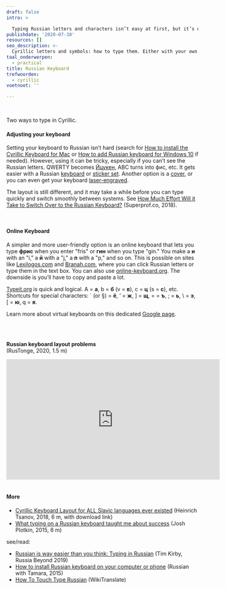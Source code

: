 ```yaml
---
draft: false
intro: >

  Typing Russian letters and characters isn’t easy at first, but it’s definitely worth the effort. It opens up a whole new world—or at least a lot of the internet. It’s also necessary if you want to do anything in Russian. [Your first goal is going to be to get Russian on your computer](https://youtu.be/W2E0JLEiaok?t=28) (College Russian, 2018, 7 m, with more tips to find your way online).
publishdate: '2020-07-30'
resources: []
seo_description: >-
  Cyrillic letters and symbols: how to type them. Either with your own keyboard or via a simple workaround.
taal_onderwerpen:
  - practical
title: Russian Keyboard
trefwoorden:
  - cyrillic
voetnoot: ''

---
```


<br/>
 
Two ways to type in Cyrillic.

 

#### Adjusting your keyboard

Setting your keyboard to Russian isn’t hard (search for [How to install the Cyrillic Keyboard for Mac](https://learnrussian.rt.com/speak-russian/how-install-cyrillic-keyboard-mac) or [How to add Russian keyboard for Windows 10](https://russianwithtamara.nl/russian-keyboard/) if needed). However, using it can be tricky, especially if you can’t see the Russian letters. QWERTY becomes [Йцукен](https://en.wikipedia.org/wiki/JCUKEN), ABC turns into фис, etc. It gets easier with a Russian [keyboard](https://www.bol.com/nl/p/russisch-toetsenbord-usb/9200000076125144/) or [sticker set](https://www.toetsenbordstickers.nl/zoeken.html?q=russische+sticker). Another option is a [cover](https://youtu.be/xzAeXy7Z5CA), or you can even get your keyboard [laser-engraved](https://youtu.be/zKT5F1GKYmM).

The layout is still different, and it may take a while before you can type quickly and switch smoothly between systems. See [How Much Effort Will it Take to Switch Over to the Russian Keyboard?](https://www.superprof.co.uk/blog/switching-to-the-cyrillic-keyboard/) (Superprof.co, 2018).

 
<br/>

#### Online Keyboard

A simpler and more user-friendly option is an online keyboard that lets you type **фрис** when you enter "fris" or **гин** when you type "gin." You make a **и** with an "i," a **й** with a "j," a **п** with a "p," and so on. This is possible on sites like [Lexilogos.com](https://www.lexilogos.com/keyboard/russian.htm) and [Branah.com](https://www.branah.com/russian), where you can click Russian letters or type them in the text box. You can also use [online-keyboard.org](https://online-keyboard.org/Russisch-Toetsenbord/RU-Russian/german/nl-NL). The downside is you’ll have to copy and paste a lot.

[Typeit.org](https://russian.typeit.org/) is quick and logical. A = **a**, b = **б** (v = **в**), c = **ц** (s = **с**), etc. Shortcuts for special characters: ` (or §) = **ё**, ’ = **ж**, ] = **щ**, = = **ъ**, ; = **ь**, \ = **э**, [ = **ю**, q = **я**.

Learn more about virtual keyboards on this dedicated [Google page](https://www.google.com/intl/nl/inputtools/services/features/virtual-keyboard.html).

<br/>
<br/> 

**Russian keyboard layout problems** <br/>
 (RusTonge, 2020, 1.5 m)

<iframe width="560" height="315" src="https://www.youtube.com/embed/k_NSXh6YR7U" frameborder="0" allow="accelerometer; autoplay; encrypted-media; gyroscope; picture-in-picture" allowfullscreen></iframe>

<br/>
<br/>
 

#### More

- [Cyrillic Keyboard Layout for ALL Slavic languages ever existed](https://youtu.be/KNsA6phodAY) (Heinrich Tsanov, 2018, 6 m, with download link)
- [What typing on a Russian keyboard taught me about success](https://youtu.be/bpvf215-grQ) (Josh Plotkin, 2015, 6 m)


see/read: 
- [Russian is way easier than you think: Typing in Russian](https://www.rbth.com/education/331060-learning-russian-typing-easy) (Tim Kirby, Russia Beyond 2019)
- [How to install Russian keyboard on your computer or phone](https://russianwithtamara.nl/russian-keyboard/) (Russian with Tamara, 2015)
- [How To Touch Type Russian](https://wikitranslate.org/wiki/Type_Russian) (WikiTranslate)

